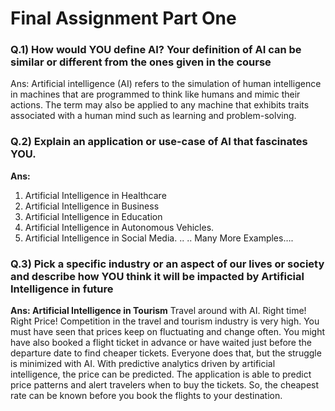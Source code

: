 # Final Assignment Part One

### Q.1) How would YOU define AI? Your definition of AI can be similar or different from the ones given in the course
Ans: Artificial intelligence (AI) refers to the simulation of human intelligence in machines that are programmed to think like humans and mimic their actions. The term may also be applied to any machine that exhibits traits associated with a human mind such as learning and problem-solving.

### Q.2) Explain an application or use-case of AI that fascinates YOU.

<b>Ans:</b>
1. Artificial Intelligence in Healthcare
2. Artificial Intelligence in Business
3. Artificial Intelligence in Education
4. Artificial Intelligence in Autonomous Vehicles.
5. Artificial Intelligence in Social Media.
..
..
Many More Examples….

### Q.3) Pick a specific industry or an aspect of our lives or society and describe how YOU think it will be impacted by Artificial Intelligence in future

<b>Ans: Artificial Intelligence in Tourism</b>
Travel around with AI. Right time! Right Price!
Competition in the travel and tourism industry is very high. You must have seen that prices keep on fluctuating and change often. You might have also booked a flight ticket in advance or have waited just before the departure date to find cheaper tickets. Everyone does that, but the struggle is minimized with AI. With predictive analytics driven by artificial intelligence, the price can be predicted. The application is able to predict price patterns and alert travelers when to buy the tickets. So, the cheapest rate can be known before you book the flights to your destination.
